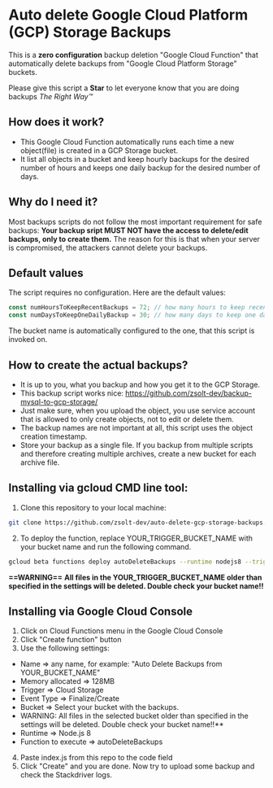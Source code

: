 # Auto delete Google Cloud Platform (GCP) Storage Backups

This is a **zero configuration** backup deletion "Google Cloud Function" that automatically delete backups from "Google Cloud Platform Storage" buckets.

Please give this script a **Star** to let everyone know that you are doing backups *The Right Way™* 

## How does it work?
- This Google Cloud Function automatically runs each time a new object(file) is created in a GCP Storage bucket.
- It list all objects in a bucket and keep hourly backups for the desired number of hours and keeps one daily backup for the desired number of days.


## Why do I need it?
Most backups scripts do not follow the most important requirement for safe backups:
**Your backup sript MUST NOT have the access to delete/edit backups, only to create them.**
The reason for this is that when your server is compromised, the attackers cannot delete your backups.

## Default values
The script requires no configuration. Here are the default values:
```js
const numHoursToKeepRecentBackups = 72; // how many hours to keep recent backups
const numDaysToKeepOneDailyBackup = 30; // how many days to keep one daily backup 
```

The bucket name is automatically configured to the one, that this script is invoked on. 


## How to create the actual backups?
- It is up to you, what you backup and how you get it to the GCP Storage.
- This backup script works nice: https://github.com/zsolt-dev/backup-mysql-to-gcp-storage/
- Just make sure, when you upload the object, you use service account that is allowed to only create objects, not to edit or delete them.
- The backup names are not important at all, this script uses the object creation timestamp.
- Store your backup as a single file. If you backup from multiple scripts and therefore creating multiple archives, create a new bucket for each archive file.

## Installing via gcloud CMD line tool:

1. Clone this repository to your local machine:
```bash
git clone https://github.com/zsolt-dev/auto-delete-gcp-storage-backups.git
```

2. To deploy the function, replace YOUR_TRIGGER_BUCKET_NAME with your bucket name and run the following command.
```bash
gcloud beta functions deploy autoDeleteBackups --runtime nodejs8 --trigger-resource YOUR_TRIGGER_BUCKET_NAME --trigger-event google.storage.object.finalize
```
**==WARNING==**
**All files in the YOUR_TRIGGER_BUCKET_NAME older than specified in the settings will be deleted. Double check your bucket name!!**

## Installing via Google Cloud Console
1. Click on Cloud Functions menu in the Google Cloud Console
2. Click "Create function" button
3. Use the following settings:

- Name => any name, for example: "Auto Delete Backups from YOUR_BUCKET_NAME"
- Memory allocated => 128MB
- Trigger => Cloud Storage
- Event Type => Finalize/Create
- Bucket => Select your bucket with the backups.
- WARNING: All files in the selected bucket older than specified in the settings will be deleted. Double check your bucket name!!**
- Runtime => Node.js 8
- Function to execute => autoDeleteBackups

4. Paste index.js from this repo to the code field
5. Click "Create" and you are done. Now try to upload some backup and check the Stackdriver logs.


